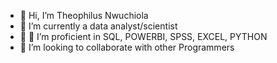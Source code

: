 - 👋 Hi, I’m Theophilus Nwuchiola
- 👀  I’m currently a data analyst/scientist
- 🌱 🌱 I’m proficient in SQL, POWERBI, SPSS, EXCEL, PYTHON
- 💞️ I’m looking to collaborate with other Programmers

<!---
Theojims/Theojims is a ✨ special ✨ repository because its `README.md` (this file) appears on your GitHub profile.
You can click the Preview link to take a look at your changes.
--->
